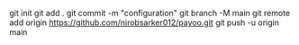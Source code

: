 git init
git add .
git commit -m "configuration"
git branch -M main
git remote add origin https://github.com/nirobsarker012/payoo.git
git push -u origin main

